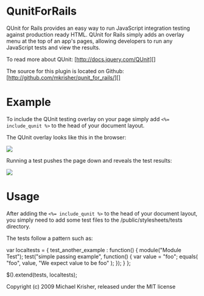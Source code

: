 QunitForRails
=============

QUnit for Rails provides an easy way to run JavaScript integration testing
against production ready HTML. QUnit for Rails simply adds an overlay menu 
at the top of an app's pages, allowing developers to run any JavaScript tests
and view the results. 

To read more about QUnit:
[http://docs.jquery.com/QUnit][]

The source for this plugin is located on Github:
[http://github.com/mkrisher/qunit_for_rails/][]

Example
=======

To include the QUnit testing overlay on your page simply add 
`<%= include_qunit %>` to the head of your document layout.

The QUnit overlay looks like this in the browser:

[![](http://farm3.static.flickr.com/2603/4014493975_7c0ee9e528.jpg)](http://farm3.static.flickr.com/2603/4014493975_7c0ee9e528.jpg)

Running a test pushes the page down and reveals the test results:

[![](http://farm3.static.flickr.com/2464/4015257542_9e0ef15dbc.jpg)](http://farm3.static.flickr.com/2464/4015257542_9e0ef15dbc.jpg)

Usage
=====

After adding the `<%= include_qunit %>` to the head of your document layout, you
simply need to add some test files to the /public/stylesheets/tests directory.

The tests follow a pattern such as:


var localtests = {
	test_another_example : function()
	{
		module("Module Test");
		test("simple passing example", function() 
		{
		  var value = "foo";
		  equals( "foo", value, "We expect value to be foo" );
		});
	}
};

$().extend(tests, localtests);



Copyright (c) 2009 Michael Krisher, released under the MIT license

[http://docs.jquery.com/QUnit]: http://docs.jquery.com/QUnit
[http://github.com/mkrisher/qunit_for_rails/]: http://github.com/mkrisher/qunit_for_rails/